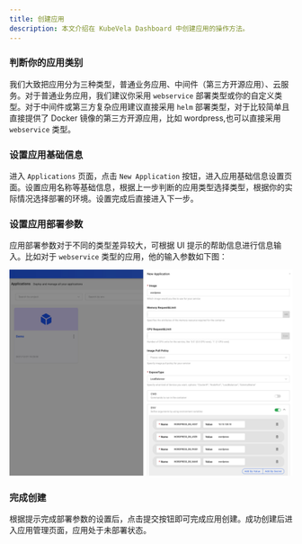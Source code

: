 ```yaml
---
title: 创建应用
description: 本文介绍在 KubeVela Dashboard 中创建应用的操作方法。
---
```


### 判断你的应用类别

我们大致把应用分为三种类型，普通业务应用、中间件（第三方开源应用）、云服务。对于普通业务应用，我们建议你采用 `webservice` 部署类型或你的自定义类型。对于中间件或第三方复杂应用建议直接采用 `helm` 部署类型，对于比较简单且直接提供了 Docker 镜像的第三方开源应用，比如 wordpress,也可以直接采用 `webservice` 类型。

### 设置应用基础信息

进入 `Applications` 页面，点击 `New Application` 按钮，进入应用基础信息设置页面。设置应用名称等基础信息，根据上一步判断的应用类型选择类型，根据你的实际情况选择部署的环境。设置完成后直接进入下一步。

### 设置应用部署参数

应用部署参数对于不同的类型差异较大，可根据 UI 提示的帮助信息进行信息输入。比如对于 `webservice` 类型的应用，他的输入参数如下图：

![create-app](../../../resources/set-webservice.jpg)

### 完成创建

根据提示完成部署参数的设置后，点击提交按钮即可完成应用创建。成功创建后进入应用管理页面，应用处于未部署状态。
